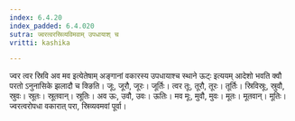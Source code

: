 ```yaml
---
index: 6.4.20
index_padded: 6.4.020
sutra: ज्वरत्वरस्रिव्यविमवाम् उपधायाश् च
vritti: kashika

---
```

ज्वर त्वर स्रिवि अव मव इत्येतेषाम् अङ्गानां वकारस्य उपधायाश्च स्थाने ऊट्ः इत्ययम् आदेशो भवति क्वौ परतो ऽनुनासिके झलादौ च क्ङिति। जूः, जूरौ, जूरः। जूर्तिः। त्वर तूः, तूरौ, तूरः। तूर्तिः। स्रिविस्रूः, स्रुवौ, स्रुवः। स्रूतः। स्रूतवान्। स्रूतिः। अव ऊः, उवौ, उवः। ऊतिः। मव मूः, मुवौ, मुवः। मूतः। मूतवान्। मूतिः। ज्वरत्वरोपधा वकारात् परा, स्रिव्यवमवां पूर्वा।